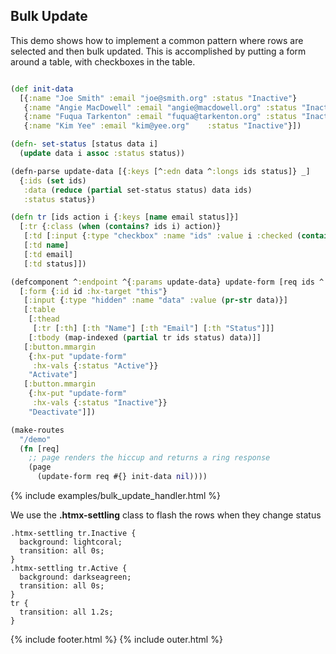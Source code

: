 ## Bulk Update

This demo shows how to implement a common pattern where rows are selected and then bulk updated. This is accomplished by putting a form around a table, with checkboxes in the table.

```clojure

(def init-data
  [{:name "Joe Smith" :email "joe@smith.org" :status "Inactive"}
   {:name "Angie MacDowell" :email "angie@macdowell.org" :status "Inactive"}
   {:name "Fuqua Tarkenton" :email "fuqua@tarkenton.org" :status "Inactive"}
   {:name "Kim Yee"	:email "kim@yee.org"	:status "Inactive"}])

(defn- set-status [status data i]
  (update data i assoc :status status))

(defn-parse update-data [{:keys [^:edn data ^:longs ids status]} _]
  {:ids (set ids)
   :data (reduce (partial set-status status) data ids)
   :status status})

(defn tr [ids action i {:keys [name email status]}]
  [:tr {:class (when (contains? ids i) action)}
   [:td [:input {:type "checkbox" :name "ids" :value i :checked (contains? ids i)}]]
   [:td name]
   [:td email]
   [:td status]])

(defcomponent ^:endpoint ^{:params update-data} update-form [req ids ^:json data status]
  [:form {:id id :hx-target "this"}
   [:input {:type "hidden" :name "data" :value (pr-str data)}]
   [:table
    [:thead
     [:tr [:th] [:th "Name"] [:th "Email"] [:th "Status"]]]
    [:tbody (map-indexed (partial tr ids status) data)]]
   [:button.mmargin
    {:hx-put "update-form"
     :hx-vals {:status "Active"}}
    "Activate"]
   [:button.mmargin
    {:hx-put "update-form"
     :hx-vals {:status "Inactive"}}
    "Deactivate"]])

(make-routes
  "/demo"
  (fn [req]
    ;; page renders the hiccup and returns a ring response
    (page
      (update-form req #{} init-data nil))))
```

{% include examples/bulk_update_handler.html %}

We use the **.htmx-settling** class to flash the rows when they change status

```
.htmx-settling tr.Inactive {
  background: lightcoral;
  transition: all 0s;
}
.htmx-settling tr.Active {
  background: darkseagreen;
  transition: all 0s;
}
tr {
  transition: all 1.2s;
}
```

{% include footer.html %}
{% include outer.html %}
